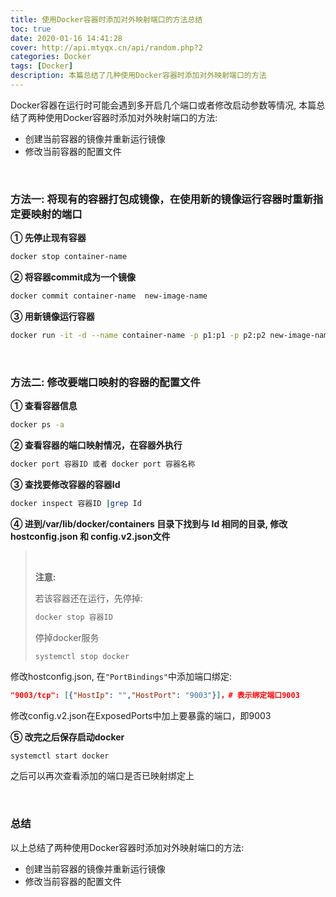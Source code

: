 ```yaml
---
title: 使用Docker容器时添加对外映射端口的方法总结
toc: true
date: 2020-01-16 14:41:28
cover: http://api.mtyqx.cn/api/random.php?2
categories: Docker
tags: [Docker]
description: 本篇总结了几种使用Docker容器时添加对外映射端口的方法
---
```


Docker容器在运行时可能会遇到多开启几个端口或者修改启动参数等情况, 本篇总结了两种使用Docker容器时添加对外映射端口的方法:

-   创建当前容器的镜像并重新运行镜像
-   修改当前容器的配置文件

<br/>

<!--more-->

### 方法一: 将现有的容器打包成镜像，在使用新的镜像运行容器时重新指定要映射的端口

**① 先停止现有容器**

```bash
docker stop container-name
```

**② 将容器commit成为一个镜像**

```bash
docker commit container-name  new-image-name
```

**③ 用新镜像运行容器**

```bash
docker run -it -d --name container-name -p p1:p1 -p p2:p2 new-image-name
```

<br/>

### 方法二: 修改要端口映射的容器的配置文件

**① 查看容器信息**

```bash
docker ps -a
```

**② 查看容器的端口映射情况，在容器外执行**

```bash
docker port 容器ID 或者 docker port 容器名称
```

**③ 查找要修改容器的容器Id**

```bash
docker inspect 容器ID |grep Id
```

**④ 进到/var/lib/docker/containers 目录下找到与 Id 相同的目录, 修改 hostconfig.json 和 config.v2.json文件**

><br/>
>
>**注意:**
>
>若该容器还在运行，先停掉:
>
>```bash
>docker stop 容器ID
>```
>
>停掉docker服务
>
>```bash
>systemctl stop docker
>```

修改hostconfig.json, 在`"PortBindings"`中添加端口绑定:

```json
"9003/tcp": [{"HostIp": "","HostPort": "9003"}]，# 表示绑定端口9003
```

修改config.v2.json在ExposedPorts中加上要暴露的端口，即9003

**⑤ 改完之后保存启动docker**

```
systemctl start docker
```

之后可以再次查看添加的端口是否已映射绑定上

<br/>

### 总结

以上总结了两种使用Docker容器时添加对外映射端口的方法:

-   创建当前容器的镜像并重新运行镜像
-   修改当前容器的配置文件

<br/>
